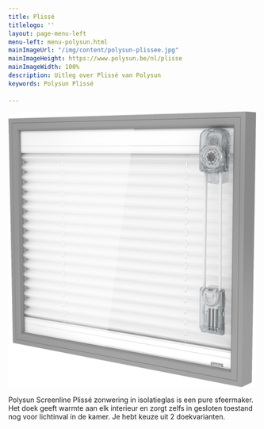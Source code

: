```yaml
---
title: Plissé
titlelogo: ''
layout: page-menu-left
menu-left: menu-polysun.html
mainImageUrl: "/img/content/polysun-plissee.jpg"
mainImageHeight: https://www.polysun.be/nl/plisse
mainImageWidth: 100%
description: Uitleg over Plissé van Polysun
keywords: Polysun Plissé

---
```


  
![](/img/content/polysun-plisse.png)

Polysun Screenline Plissé zonwering in isolatieglas is een pure sfeermaker. Het doek geeft warmte aan elk interieur en zorgt zelfs in gesloten toestand nog voor lichtinval in de kamer. Je hebt keuze uit 2 doekvarianten.